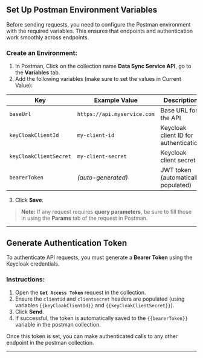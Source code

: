 ## Set Up Postman Environment Variables

Before sending requests, you need to configure the Postman environment with the required variables. This ensures that endpoints and authentication work smoothly across endpoints.

### Create an Environment:
1. In Postman, Click on the collection name **Data Sync Service API**, go to the **Variables** tab.
2. Add the following variables (make sure to set the values in Current Value):

| Key                  | Example Value             | Description                              |
|----------------------|---------------------------|------------------------------------------|
| `baseUrl`            | `https://api.myservice.com` | Base URL for the API                     |
| `keyCloakClientId`   | `my-client-id`            | Keycloak client ID for authentication    |
| `keyCloakClientSecret` | `my-client-secret`      | Keycloak client secret                   |
| `bearerToken`        | *(auto-generated)*        | JWT token (automatically populated)      |

3. Click **Save**.

> **Note:** If any request requires **query parameters**, be sure to fill those in using the **Params** tab of the request in Postman.

---

## Generate Authentication Token

To authenticate API requests, you must generate a **Bearer Token** using the Keycloak credentials.

### Instructions:
1. Open the **`Get Access Token`** request in the collection.
2. Ensure the `clientid` and `clientsecret` headers are populated (using variables `{{keyCloakClientId}}` and `{{keyCloakClientSecret}}`).
3. Click **Send**.
4. If successful, the token is automatically saved to the `{{bearerToken}}` variable in the postman collection.

Once this token is set, you can make authenticated calls to any other endpoint in the postman collection.

---
